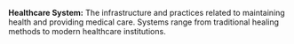 **Healthcare System:** The infrastructure and practices related to maintaining health and providing medical care. Systems range from traditional healing methods to modern healthcare institutions.